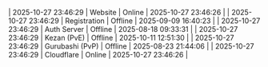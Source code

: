 | 2025-10-27 23:46:29 | Website | Online | 2025-10-27 23:46:26 |
| 2025-10-27 23:46:29 | Registration | Offline | 2025-09-09 16:40:23 |
| 2025-10-27 23:46:29 | Auth Server | Offline | 2025-08-18 09:33:31 |
| 2025-10-27 23:46:29 | Kezan (PvE) | Offline | 2025-10-11 12:51:30 |
| 2025-10-27 23:46:29 | Gurubashi (PvP) | Offline | 2025-08-23 21:44:06 |
| 2025-10-27 23:46:29 | Cloudflare | Online | 2025-10-27 23:46:26 |
